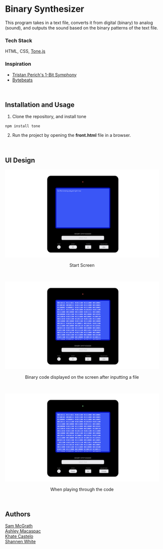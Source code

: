 # Binary Synthesizer
This program takes in a text file, converts it from digital (binary) to analog (sound), and outputs the sound based on the binary patterns of the text file.

### Tech Stack
HTML, CSS, [Tone.js](https://tonejs.github.io/)

### Inspiration
* [Tristan Perich's 1-Bit Symphony](https://tristanperich.bandcamp.com/album/1-bit-symphony)
* [Bytebeats](https://greggman.com/downloads/examples/html5bytebeat/html5bytebeat.html)

<br />

## Installation and Usage
1. Clone the repository, and install tone
```
npm install tone   
```
2. Run the project by opening the <b>front.html</b> file in a browser.

<br />

## UI Design
![start screen](readme-assets/start-screen.png)
<p align="center">
    Start Screen
</p>
<br />

![file inputted](readme-assets/file-inputted.png)
<p align="center">
    Binary code displayed on the screen after inputting a file
</p>
<br />

![playing](readme-assets/playing.png)
<p align="center">
    When playing through the code
</p>

<br />

## Authors
[Sam McGrath](https://github.com/sammcg04)<br />
[Ashley Macaspac](https://github.com/kate-ash21)<br />
[Khate Castelo](https://github.com/khatington)<br />
[Shannen White](https://github.com/shanwhite)<br />